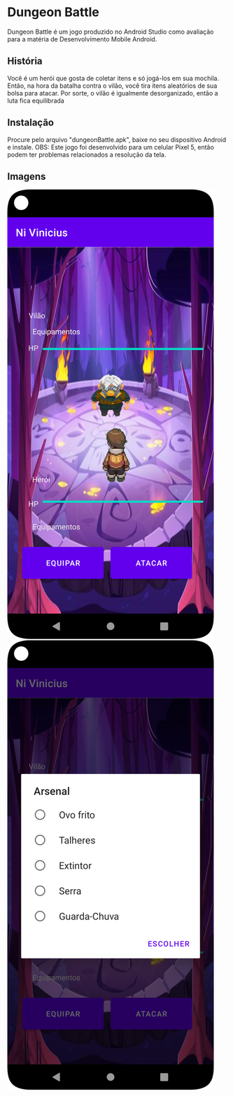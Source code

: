 # Dungeon Battle
Dungeon Battle é um jogo produzido no Android Studio como avaliação para a matéria de Desenvolvimento Mobile Android.

## História
Você é um herói que gosta de coletar itens e só jogá-los em sua mochila. Então, na hora da batalha contra o vilão, você tira itens aleatórios de sua bolsa para atacar.
Por sorte, o vilão é igualmente desorganizado, então a luta fica equilibrada

## Instalação
Procure pelo arquivo "dungeonBattle.apk", baixe no seu dispositivo Android e instale.
OBS: Este jogo foi desenvolvido para um celular Pixel 5, então podem ter problemas relacionados a resolução da tela.

## Imagens
![Tela de combate](https://github.com/VitorToku/NI_Vinicius/blob/main/img/Screenshot_20240404_102659.png?raw=true)
![Escolha de arsenal](https://github.com/VitorToku/NI_Vinicius/blob/main/img/Screenshot_20240404_102730.png?raw=true)
